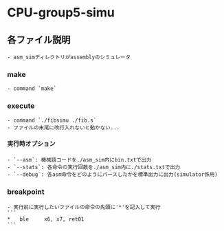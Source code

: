 # CPU-group5-simu

## 各ファイル説明
    - asm_simディレクトリがassemblyのシミュレータ

### make
    - command `make`
### execute
    - command `./fibsimu ./fib.s`
    - ファイルの末尾に改行入れないと動かない...

#### 実行時オプション
    - `--asm`: 機械語コードを./asm_sim内にbin.txtで出力
    - `--stats`: 各命令の実行回数を./asm_sim内に./stats.txtで出力
    - `--debug`: 各asm命令をどのようにパースしたかを標準出力に出力(simulator係用)

### breakpoint
    - 実行前に実行したいファイルの命令の先頭に'*'を記入して実行
    ```
    *	ble		x6, x7, ret01
    ``` 
